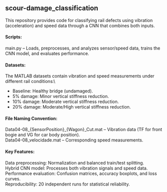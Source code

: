 ## scour-damage_classification

This repository provides code for classifying rail defects using vibration (acceleration) and speed data through a CNN that combines both inputs.

#### Scripts:

main.py – Loads, preprocesses, and analyzes sensor/speed data, trains the CNN model, and evaluates performance.

#### Datasets:
The MATLAB datasets contain vibration and speed measurements under different rail conditions:\
  - Baseline: Healthy bridge (undamaged).
  - 5% damage: Minor vertical stiffness reduction.
  - 10% damage: Moderate vertical stiffness reduction.
  - 20% damage: Moderate/High vertical stiffness reduction.

#### File Naming Convention:
Data04-08_{SensorPosition}_{Wagon}_Cut.mat – Vibration data (TF for front bogie and VG for car body position).\
Data04-08_velocidade.mat – Corresponding speed measurements.

#### Key Features:

Data preprocessing: Normalization and balanced train/test splitting.\
Hybrid CNN model: Processes both vibration signals and speed data.\
Performance evaluation: Confusion matrices, accuracy boxplots, and loss curves.\
Reproducibility: 20 independent runs for statistical reliability.
